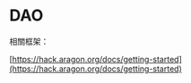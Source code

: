 # DAO

相關框架：

[https://hack.aragon.org/docs/getting-started](https://hack.aragon.org/docs/getting-started)
